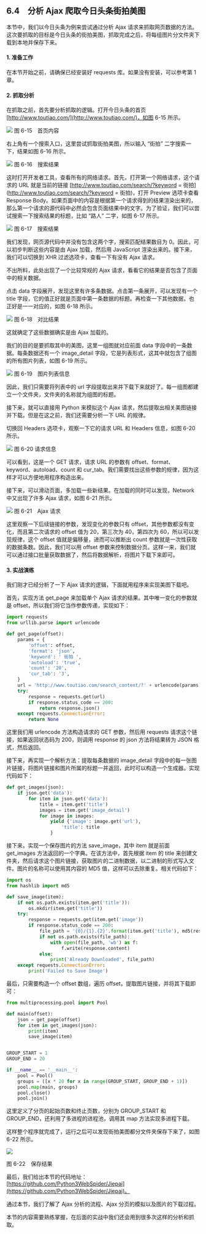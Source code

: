 ## 6.4　分析 Ajax 爬取今日头条街拍美图

本节中，我们以今日头条为例来尝试通过分析 Ajax 请求来抓取网页数据的方法。这次要抓取的目标是今日头条的街拍美图，抓取完成之后，将每组图片分文件夹下载到本地并保存下来。

#### 1. 准备工作

在本节开始之前，请确保已经安装好 requests 库。如果没有安装，可以参考第 1 章。

#### 2. 抓取分析

在抓取之前，首先要分析抓取的逻辑。打开今日头条的首页 [http://www.toutiao.com/](http://www.toutiao.com/)，如图 6-15 所示。

![](./assets/6-15.jpg)
图 6-15　首页内容

右上角有一个搜索入口，这里尝试抓取街拍美图，所以输入 “街拍” 二字搜索一下，结果如图 6-16 所示。

![](./assets/6-16.jpg)
图 6-16　搜索结果

这时打开开发者工具，查看所有的网络请求。首先，打开第一个网络请求，这个请求的 URL 就是当前的链接 [http://www.toutiao.com/search/?keyword = 街拍](http://www.toutiao.com/search/?keyword = 街拍)，打开 Preview 选项卡查看 Response Body。如果页面中的内容是根据第一个请求得到的结果渲染出来的，那么第一个请求的源代码中必然会包含页面结果中的文字。为了验证，我们可以尝试搜索一下搜索结果的标题，比如 “路人” 二字，如图 6-17 所示。

![](./assets/6-17.jpg)
图 6-17　搜索结果

我们发现，网页源代码中并没有包含这两个字，搜索匹配结果数目为 0。因此，可以初步判断这些内容是由 Ajax 加载，然后用 JavaScript 渲染出来的。接下来，我们可以切换到 XHR 过滤选项卡，查看一下有没有 Ajax 请求。

不出所料，此处出现了一个比较常规的 Ajax 请求，看看它的结果是否包含了页面中的相关数据。

点击 data 字段展开，发现这里有许多条数据。点击第一条展开，可以发现有一个 title 字段，它的值正好就是页面中第一条数据的标题。再检查一下其他数据，也正好是一一对应的，如图 6-18 所示。

![](./assets/6-18.jpg)
图 6-18　对比结果

这就确定了这些数据确实是由 Ajax 加载的。

我们的目的是要抓取其中的美图，这里一组图就对应前面 data 字段中的一条数据。每条数据还有一个 image_detail 字段，它是列表形式，这其中就包含了组图的所有图片列表，如图 6-19 所示。

![](./assets/6-19.jpg)
图 6-19　图片列表信息

因此，我们只需要将列表中的 url 字段提取出来并下载下来就好了。每一组图都建立一个文件夹，文件夹的名称就为组图的标题。

接下来，就可以直接用 Python 来模拟这个 Ajax 请求，然后提取出相关美图链接并下载。但是在这之前，我们还需要分析一下 URL 的规律。

切换回 Headers 选项卡，观察一下它的请求 URL 和 Headers 信息，如图 6-20 所示。

![](./assets/6-20.jpg)
图 6-20 请求信息

可以看到，这是一个 GET 请求，请求 URL 的参数有 offset、format、keyword、autoload、count 和 cur_tab。我们需要找出这些参数的规律，因为这样才可以方便地用程序构造出来。

接下来，可以滑动页面，多加载一些新结果。在加载的同时可以发现，Network 中又出现了许多 Ajax 请求，如图 6-21 所示。

![](./assets/6-21.jpg)
图 6-21　Ajax 请求

这里观察一下后续链接的参数，发现变化的参数只有 offset，其他参数都没有变化，而且第二次请求的 offset 值为 20，第三次为 40，第四次为 60，所以可以发现规律，这个 offset 值就是偏移量，进而可以推断出 count 参数就是一次性获取的数据条数。因此，我们可以用 offset 参数来控制数据分页。这样一来，我们就可以通过接口批量获取数据了，然后将数据解析，将图片下载下来即可。

#### 3. 实战演练
我们刚才已经分析了一下 Ajax 请求的逻辑，下面就用程序来实现美图下载吧。

首先，实现方法 get_page 来加载单个 Ajax 请求的结果。其中唯一变化的参数就是 offset，所以我们将它当作参数传递，实现如下：

```python
import requests  
from urllib.parse import urlencode  

def get_page(offset):  
    params = {  
        'offset': offset,  
        'format': 'json',  
        'keyword': ' 街拍 ',  
        'autoload': 'true',  
        'count': '20',  
        'cur_tab': '3',  
    }  
    url = 'http://www.toutiao.com/search_content/?' + urlencode(params)  
    try:  
        response = requests.get(url)  
        if response.status_code == 200:  
            return response.json()  
    except requests.ConnectionError:  
        return None
```

这里我们用 urlencode 方法构造请求的 GET 参数，然后用 requests 请求这个链接，如果返回状态码为 200，则调用 response 的 json 方法将结果转为 JSON 格式，然后返回。

接下来，再实现一个解析方法：提取每条数据的 image_detail 字段中的每一张图片链接，将图片链接和图片所属的标题一并返回，此时可以构造一个生成器。实现代码如下：

```python
def get_images(json):  
    if json.get('data'):  
        for item in json.get('data'):  
            title = item.get('title')  
            images = item.get('image_detail')  
            for image in images:  
                yield {'image': image.get('url'),  
                    'title': title  
                }
```
接下来，实现一个保存图片的方法 save_image，其中 item 就是前面 get_images 方法返回的一个字典。在该方法中，首先根据 item 的 title 来创建文件夹，然后请求这个图片链接，获取图片的二进制数据，以二进制的形式写入文件。图片的名称可以使用其内容的 MD5 值，这样可以去除重复。相关代码如下：
```python
import os  
from hashlib import md5  

def save_image(item):  
    if not os.path.exists(item.get('title')):  
        os.mkdir(item.get('title'))  
    try:  
        response = requests.get(item.get('image'))  
        if response.status_code == 200:  
            file_path = '{0}/{1}.{2}'.format(item.get('title'), md5(response.content).hexdigest(), 'jpg')  
            if not os.path.exists(file_path):  
                with open(file_path, 'wb') as f:  
                    f.write(response.content)  
            else:  
                print('Already Downloaded', file_path)  
    except requests.ConnectionError:  
        print('Failed to Save Image')
```
最后，只需要构造一个 offset 数组，遍历 offset，提取图片链接，并将其下载即可：
```python
from multiprocessing.pool import Pool  

def main(offset):  
    json = get_page(offset)  
    for item in get_images(json):  
        print(item)  
        save_image(item)  


GROUP_START = 1  
GROUP_END = 20  

if __name__ == '__main__':  
    pool = Pool()  
    groups = ([x * 20 for x in range(GROUP_START, GROUP_END + 1)])  
    pool.map(main, groups)  
    pool.close()  
    pool.join()
```

这里定义了分页的起始页数和终止页数，分别为 GROUP_START 和 GROUP_END，还利用了多进程的进程池，调用其 map 方法实现多进程下载。

这样整个程序就完成了，运行之后可以发现街拍美图都分文件夹保存下来了，如图 6-22 所示。

![](./assets/6-22.jpg)

图 6-22　保存结果

最后，我们给出本节的代码地址：[https://github.com/Python3WebSpider/Jiepai](https://github.com/Python3WebSpider/Jiepai)。

通过本节，我们了解了 Ajax 分析的流程、Ajax 分页的模拟以及图片的下载过程。

本节的内容需要熟练掌握，在后面的实战中我们还会用到很多次这样的分析和抓取。